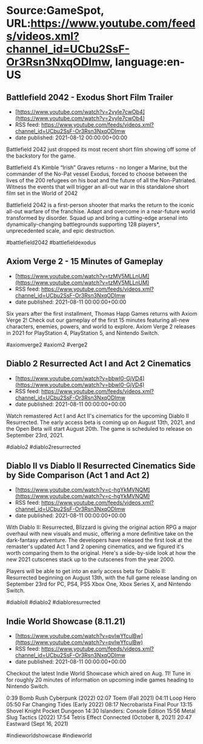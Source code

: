 # Source:GameSpot, URL:https://www.youtube.com/feeds/videos.xml?channel_id=UCbu2SsF-Or3Rsn3NxqODImw, language:en-US

## Battlefield 2042 - Exodus Short Film Trailer
 - [https://www.youtube.com/watch?v=2vyIe7cwOb4](https://www.youtube.com/watch?v=2vyIe7cwOb4)
 - RSS feed: https://www.youtube.com/feeds/videos.xml?channel_id=UCbu2SsF-Or3Rsn3NxqODImw
 - date published: 2021-08-12 00:00:00+00:00

Battlefield 2042 just dropped its most recent short film showing off some of the backstory for the game. 

Battlefield 4’s Kimble “Irish” Graves returns - no longer a Marine, but the commander of the No-Pat vessel Exodus, forced to choose between the lives of the 200 refugees on his boat and the future of all the Non-Patriated. Witness the events that will trigger an all-out war in this standalone short film set in the World of 2042

Battlefield 2042 is a first-person shooter that marks the return to the iconic all-out warfare of the franchise. Adapt and overcome in a near-future world transformed by disorder. Squad up and bring a cutting-edge arsenal into dynamically-changing battlegrounds supporting 128 players*, unprecedented scale, and epic destruction.

#battlefield2042 #battlefieldexodus

## Axiom Verge 2 - 15 Minutes of Gameplay
 - [https://www.youtube.com/watch?v=tzMV5MLLnUM](https://www.youtube.com/watch?v=tzMV5MLLnUM)
 - RSS feed: https://www.youtube.com/feeds/videos.xml?channel_id=UCbu2SsF-Or3Rsn3NxqODImw
 - date published: 2021-08-11 00:00:00+00:00

Six years after the first installment, Thomas Happ Games returns with Axiom Verge 2! Check out our gameplay of the first 15 minutes featuring all-new characters, enemies, powers, and world to explore.  Axiom Verge 2 releases in 2021 for PlayStation 4, PlayStation 5, and Nintendo Switch.

#axiomverge2 #axiom2 #verge2

## Diablo 2 Resurrected Act I and Act 2 Cinematics
 - [https://www.youtube.com/watch?v=bbwI0-GjVD4](https://www.youtube.com/watch?v=bbwI0-GjVD4)
 - RSS feed: https://www.youtube.com/feeds/videos.xml?channel_id=UCbu2SsF-Or3Rsn3NxqODImw
 - date published: 2021-08-11 00:00:00+00:00

Watch remastered Act I and Act II's cinematics for the upcoming Diablo II Resurrected. The early access beta is coming up on August 13th, 2021, and the Open Beta will start August 20th. The game is scheduled to release on September 23rd, 2021.

#diablo2 #diablo2resurrected

## Diablo II vs Diablo II Resurrected Cinematics Side by Side Comparison (Act 1 and Act 2)
 - [https://www.youtube.com/watch?v=c-hgYkMVNQM](https://www.youtube.com/watch?v=c-hgYkMVNQM)
 - RSS feed: https://www.youtube.com/feeds/videos.xml?channel_id=UCbu2SsF-Or3Rsn3NxqODImw
 - date published: 2021-08-11 00:00:00+00:00

With Diablo II: Resurrected, Blizzard is giving the original action RPG a major overhaul with new visuals and music, offering a more definitive take on the dark-fantasy adventure. The developers have released the first look at the remaster's updated Act 1 and 2 opening cinematics, and we figured it's worth comparing them to the original. Here's a side-by-side look at how the new 2021 cutscenes stack up to the cutscenes from the year 2000.

Players will be able to get into an early access beta for Diablo II: Resurrected beginning on August 13th, with the full game release landing on September 23rd for PC, PS4, PS5 Xbox One, Xbox Series X, and Nintendo Switch.

#diabloII #diablo2 #diabloresurrected

## Indie World Showcase (8.11.21)
 - [https://www.youtube.com/watch?v=pvIwYfculBw](https://www.youtube.com/watch?v=pvIwYfculBw)
 - RSS feed: https://www.youtube.com/feeds/videos.xml?channel_id=UCbu2SsF-Or3Rsn3NxqODImw
 - date published: 2021-08-11 00:00:00+00:00

Checkout the latest Indie World Showcase which aired on Aug. 11! Tune in for roughly 20 minutes of information on upcoming indie games heading to Nintendo Switch.

0:39 Bomb Rush Cyberpunk (2022)
02:07 Toem (Fall 2021)
04:11 Loop Hero 
05:50 Far Changing Tides (Early 2022)
08:17 Necrobarista Final Pour
13:15 Shovel Knight Pocket Dungeon
14:30 Islanders: Console Edition
15:56 Metal Slug Tactics (2022)
17:54 Tetris Effect Connected (October 8, 2021)
20:47 Eastward (Sept 16, 2021)

#indieworldshowcase #indieworld

